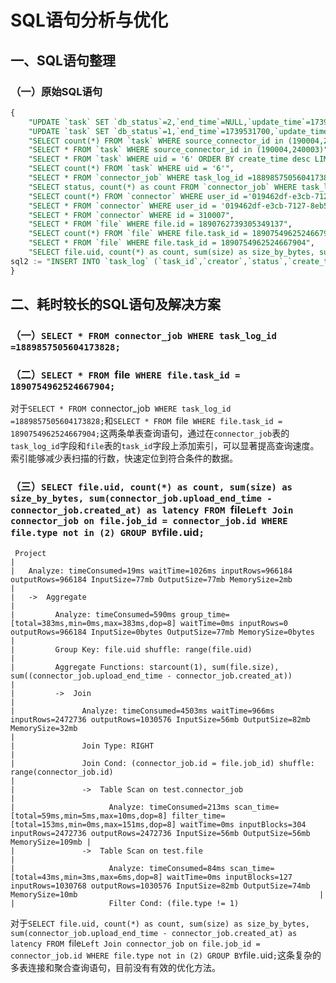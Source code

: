 # SQL语句分析与优化
## 一、SQL语句整理
### （一）原始SQL语句
```sql
{
    "UPDATE `task` SET `db_status`=2,`end_time`=NULL,`update_time`=1739531700 WHERE id = 1889857503637045248 AND db_status in (1) ;",
    "UPDATE `task` SET `db_status`=1,`end_time`=1739531700,`update_time`=1739531700 WHERE id = 1889857503637045248 AND db_status in (2) ;",
    "SELECT count(*) FROM `task` WHERE source_connector_id in (190004,240003)",
    "SELECT * FROM `task` WHERE source_connector_id in (190004,240003)",
    "SELECT * FROM `task` WHERE uid = '6' ORDER BY create_time desc LIMIT 10",
    "SELECT count(*) FROM `task` WHERE uid = '6'",
    "SELECT * FROM `connector_job` WHERE task_log_id =1889857505604173828;",
    "SELECT status, count(*) as count FROM `connector_job` WHERE task_log_id = 1889857505604173828 GROUP BY `status`",
    "SELECT count(*) FROM `connector` WHERE user_id ='019462df-e3cb-7127-8eb5-d35d2e226187'",
    "SELECT * FROM `connector` WHERE user_id = '019462df-e3cb-7127-8eb5-d35d2e226187' ORDER BY created_at ASC LIMIT 10",
    "SELECT * FROM `connector` WHERE id = 310007",
    "SELECT * FROM `file` WHERE file.id = 1890762739305349137",
    "SELECT count(*) FROM `file` WHERE file.task_id = 1890754962524667904",
    "SELECT * FROM `file` WHERE file.task_id = 1890754962524667904",
    "SELECT file.uid, count(*) as count, sum(size) as size_by_bytes, sum(connector_job.upload_end_time - connector_job.created_at) as latency FROM `file` Left Join connector_job on file.job_id = connector_job.id WHERE file.type not in (2) GROUP BY `file`.`uid`"
sql2 := "INSERT INTO `task_log` (`task_id`,`creator`,`status`,`create_time`,`update_time`,`start_time`) VALUES (1889857503637045248,'admin',1,1739531700,1739531700,1739531700);"
}
```
## 二、耗时较长的SQL语句及解决方案
### （一）`SELECT * FROM connector_job WHERE task_log_id =1889857505604173828;`

### （二）`SELECT * FROM `file` WHERE file.task_id = 1890754962524667904;`
对于`SELECT * FROM `connector_job` WHERE task_log_id =1889857505604173828;`和`SELECT * FROM `file` WHERE file.task_id = 1890754962524667904;`这两条单表查询语句，通过在`connector_job`表的`task_log_id`字段和`file`表的`task_id`字段上添加索引，可以显著提高查询速度。索引能够减少表扫描的行数，快速定位到符合条件的数据。
### （三）`SELECT file.uid, count(*) as count, sum(size) as size_by_bytes, sum(connector_job.upload_end_time - connector_job.created_at) as latency FROM `file` Left Join connector_job on file.job_id = connector_job.id WHERE file.type not in (2) GROUP BY `file`.`uid`;`
```
 Project                                                                                                                                                                                                                                                           |
|   Analyze: timeConsumed=19ms waitTime=1026ms inputRows=966184 outputRows=966184 InputSize=77mb OutputSize=77mb MemorySize=2mb                                                                                                                                     |
|   ->  Aggregate                                                                                                                                                                                                                                                   |
|         Analyze: timeConsumed=590ms group_time=[total=383ms,min=0ms,max=383ms,dop=8] waitTime=0ms inputRows=0 outputRows=966184 InputSize=0bytes OutputSize=77mb MemorySize=0bytes                                                                                |
|         Group Key: file.uid shuffle: range(file.uid)                                                                                                                                                                                                              |
|         Aggregate Functions: starcount(1), sum(file.size), sum((connector_job.upload_end_time - connector_job.created_at))                                                                                                                                        |
|         ->  Join                                                                                                                                                                                                                                                  |
|               Analyze: timeConsumed=4503ms waitTime=966ms inputRows=2472736 outputRows=1030576 InputSize=56mb OutputSize=82mb MemorySize=32mb                                                                                                                     |
|               Join Type: RIGHT                                                                                                                                                                                                                                    |
|               Join Cond: (connector_job.id = file.job_id) shuffle: range(connector_job.id)                                                                                                                                                                        |
|               ->  Table Scan on test.connector_job                                                                                                                                                                                                                |
|                     Analyze: timeConsumed=213ms scan_time=[total=59ms,min=5ms,max=10ms,dop=8] filter_time=[total=153ms,min=0ms,max=151ms,dop=8] waitTime=0ms inputBlocks=304 inputRows=2472736 outputRows=2472736 InputSize=56mb OutputSize=56mb MemorySize=109mb |
|               ->  Table Scan on test.file                                                                                                                                                                                                                         |
|                     Analyze: timeConsumed=84ms scan_time=[total=43ms,min=3ms,max=6ms,dop=8] waitTime=0ms inputBlocks=127 inputRows=1030768 outputRows=1030576 InputSize=82mb OutputSize=74mb MemorySize=10mb                                                      |
|                     Filter Cond: (file.type != 1) 
```
对于`SELECT file.uid, count(*) as count, sum(size) as size_by_bytes, sum(connector_job.upload_end_time - connector_job.created_at) as latency FROM `file` Left Join connector_job on file.job_id = connector_job.id WHERE file.type not in (2) GROUP BY `file`.`uid`;`这条复杂的多表连接和聚合查询语句，目前没有有效的优化方法。 